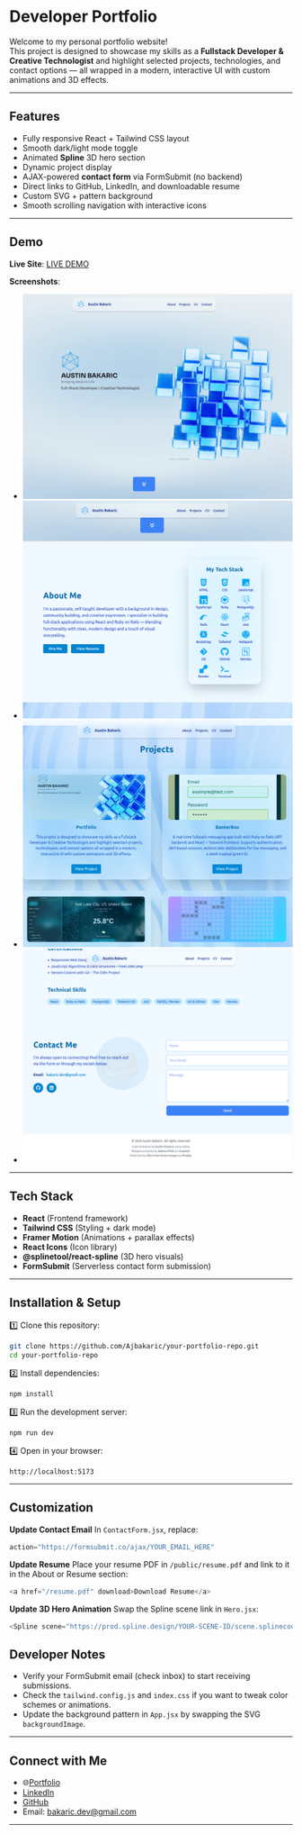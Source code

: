 #  Developer Portfolio

Welcome to my personal portfolio website!  
This project is designed to showcase my skills as a **Fullstack Developer & Creative Technologist** and highlight selected projects, technologies, and contact options — all wrapped in a modern, interactive UI with custom animations and 3D effects.

---

##  Features

- Fully responsive React + Tailwind CSS layout  
- Smooth dark/light mode toggle  
- Animated **Spline** 3D hero section  
- Dynamic project display  
- AJAX-powered **contact form** via FormSubmit (no backend)  
- Direct links to GitHub, LinkedIn, and downloadable resume  
- Custom SVG + pattern background  
- Smooth scrolling navigation with interactive icons

---

## Demo

 **Live Site**: [LIVE DEMO](https://portfolio-x1ib.onrender.com/)

**Screenshots**:
- ![Hero Section Screenshot](/frontend/public/screenshots/hero.png)
- ![About Section Screenshot](/frontend/public/screenshots/about.png)
- ![Projects  Screenshot](frontend/public/screenshots/projects.png)
- ![Contact Form Screenshot](frontend/public/screenshots/contact.png)

---

## Tech Stack

- **React** (Frontend framework)
- **Tailwind CSS** (Styling + dark mode)
- **Framer Motion** (Animations + parallax effects)
- **React Icons** (Icon library)
- **@splinetool/react-spline** (3D hero visuals)
- **FormSubmit** (Serverless contact form submission)

---

## Installation & Setup

1️⃣ Clone this repository:

```bash
git clone https://github.com/Ajbakaric/your-portfolio-repo.git
cd your-portfolio-repo
````

2️⃣ Install dependencies:

```bash
npm install
```

3️⃣ Run the development server:

```bash
npm run dev
```

4️⃣ Open in your browser:

```
http://localhost:5173
```

---

##  Customization

 **Update Contact Email**
In `ContactForm.jsx`, replace:

```js
action="https://formsubmit.co/ajax/YOUR_EMAIL_HERE"
```

**Update Resume**
Place your resume PDF in `/public/resume.pdf` and link to it in the About or Resume section:

```js
<a href="/resume.pdf" download>Download Resume</a>
```

 **Update 3D Hero Animation**
Swap the Spline scene link in `Hero.jsx`:

```js
<Spline scene="https://prod.spline.design/YOUR-SCENE-ID/scene.splinecode" />
```


##  Developer Notes

* Verify your FormSubmit email (check inbox) to start receiving submissions.
* Check the `tailwind.config.js` and `index.css` if you want to tweak color schemes or animations.
* Update the background pattern in `App.jsx` by swapping the SVG `backgroundImage`.

---

##  Connect with Me

* 🌐[Portfolio](https://your-deployed-site.com)
*  [LinkedIn](https://www.linkedin.com/in/austin-bakaric-891994353/)
* [GitHub](https://github.com/Ajbakaric)
*  Email: [bakaric.dev@gmail.com](mailto:bakaric.dev@gmail.com)

---